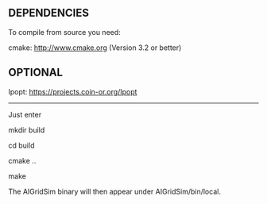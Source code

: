 DEPENDENCIES
-------

To compile from source you need:

cmake: http://www.cmake.org (Version 3.2 or better)

OPTIONAL
-------

Ipopt: https://projects.coin-or.org/Ipopt

-------
Just enter

mkdir build

cd build

cmake ..

make

The AIGridSim binary will then appear under AIGridSim/bin/local.
